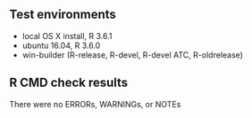 ## Test environments
* local OS X install, R 3.6.1
* ubuntu 16.04, R 3.6.0
* win-builder (R-release, R-devel, R-devel ATC, R-oldrelease)

## R CMD check results
There were no ERRORs, WARNINGs, or NOTEs
